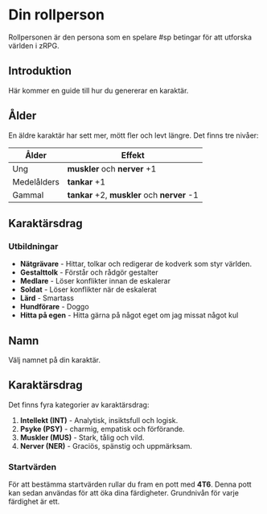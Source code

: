 # Din rollperson
Rollpersonen är den persona som en spelare #sp betingar för att utforska världen i zRPG.
## Introduktion
Här kommer en guide till hur du genererar en karaktär.
## Ålder
En äldre karaktär har sett mer, mött fler och levt längre. Det finns tre nivåer:

| **Ålder** | **Effekt** |
|---|---|
| Ung | **muskler** och **nerver** +1 |
| Medelålders | **tankar** +1 |
| Gammal | **tankar** +2, **muskler** och **nerver** -1 |
## Karaktärsdrag
### Utbildningar
- **Nätgrävare** - Hittar, tolkar och redigerar de kodverk som styr världen.
- **Gestalttolk** - Förstår och rådgör gestalter
- **Medlare** - Löser konflikter innan de eskalerar
- **Soldat** - Löser konflikter när de eskalerat
- **Lärd** - Smartass
- **Hundförare** - Doggo
- **Hitta på egen** - Hitta gärna på något eget om jag missat något kul

## Namn
Välj namnet på din karaktär.
## Karaktärsdrag
Det finns fyra kategorier av karaktärsdrag:
1. **Intellekt (INT)** - Analytisk, insiktsfull och logisk.
2. **Psyke (PSY)** - charmig, empatisk och förförande.
3. **Muskler (MUS)** - Stark, tålig och vild.
4. **Nerver (NER)** - Graciös, spänstig och uppmärksam.
### Startvärden
För att bestämma startvärden rullar du fram en pott med **4T6**. Denna pott kan sedan användas för att öka dina färdigheter. Grundnivån för varje färdighet är ett.
